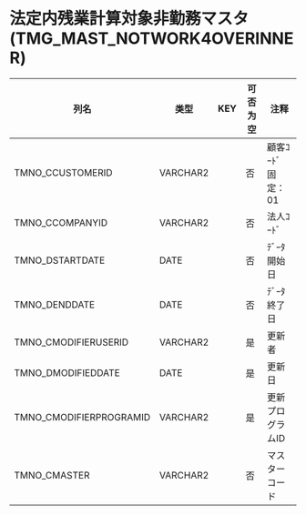 # 法定内残業計算対象非勤務マスタ                                             (TMG_MAST_NOTWORK4OVERINNER)
| 列名   | 类型   | KEY  | 可否为空 | 注释   |
| ---- | ---- | ---- | ---- | ---- |
|TMNO_CCUSTOMERID|VARCHAR2||否|顧客ｺｰﾄﾞ                        固定：01                                                       |
|TMNO_CCOMPANYID|VARCHAR2||否|法人ｺｰﾄﾞ                                                                                    |
|TMNO_DSTARTDATE|DATE||否|ﾃﾞｰﾀ開始日                                                                                   |
|TMNO_DENDDATE|DATE||否|ﾃﾞｰﾀ終了日                                                                                   |
|TMNO_CMODIFIERUSERID|VARCHAR2||是|更新者                                                                                       |
|TMNO_DMODIFIEDDATE|DATE||是|更新日                                                                                       |
|TMNO_CMODIFIERPROGRAMID|VARCHAR2||是|更新プログラムID                                                                                 |
|TMNO_CMASTER|VARCHAR2||否|マスターコード                                                                                   |
